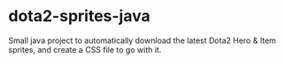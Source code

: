 # dota2-sprites-java
Small java project to automatically download the latest Dota2 Hero &amp; Item sprites, and create a CSS file to go with it.

